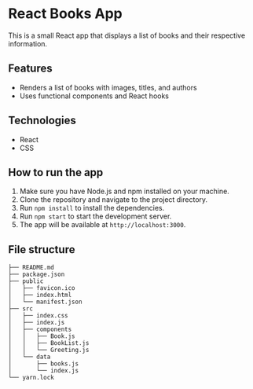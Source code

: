 # React Books App

This is a small React app that displays a list of books and their respective information. 

## Features
- Renders a list of books with images, titles, and authors
- Uses functional components and React hooks

## Technologies
- React
- CSS

## How to run the app
1. Make sure you have Node.js and npm installed on your machine.
2. Clone the repository and navigate to the project directory.
3. Run `npm install` to install the dependencies.
4. Run `npm start` to start the development server.
5. The app will be available at `http://localhost:3000`.

## File structure
```
├── README.md
├── package.json
├── public
│   ├── favicon.ico
│   ├── index.html
│   └── manifest.json
├── src
│   ├── index.css
│   ├── index.js
│   ├── components
│   │   ├── Book.js
│   │   ├── BookList.js
│   │   └── Greeting.js
│   └── data
│       ├── books.js
│       └── index.js
└── yarn.lock
```
